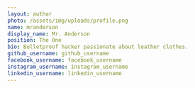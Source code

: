 ```yaml
---
layout: author
photo: /assets/img/uploads/profile.png
name: mranderson
display_name: Mr. Anderson
position: The One
bio: Bulletproof hacker passionate about leather clothes.
github_username: github_username
facebook_username: facebook_username
instagram_username: instagram_username
linkedin_username: linkedin_username
---
```

